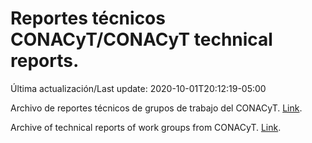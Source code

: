# Reportes técnicos CONACyT/CONACyT technical reports.

Última actualización/Last update: 2020-10-01T20:12:19-05:00

Archivo de reportes técnicos de grupos de trabajo del CONACyT. [Link](https://coronavirus.conacyt.mx/productos/index.html).

Archive of technical reports of work groups from CONACyT. [Link](https://coronavirus.conacyt.mx/productos/index.html).
